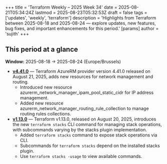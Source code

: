 +++
title = 'Terraform Weekly – 2025 Week 34'
date = 2025-08-21T05:34:24Z
lastmod = 2025-08-23T05:32:53Z
draft = false
tags = ['updates', 'weekly', 'terraform']
description = 'Highlights from Terraform between 2025-08-18 and 2025-08-24 — explore updates, new features, bug fixes, and important enhancements for this period.'
[params]
    author = 'sujith'
+++
## This period at a glance

**Window:** 2025-08-18 → 2025-08-24 (Europe/Brussels)

- **[v4.41.0](https://github.com/hashicorp/terraform-provider-azurerm/releases/tag/v4.41.0)** — Terraform AzureRM provider version 4.41.0 released on August 21, 2025, adds new resources for network management and routing.
  - Introduced new resource azurerm_network_manager_ipam_pool_static_cidr for IP address management.
  - Added new resource azurerm_network_manager_routing_rule_collection to manage routing rules collections.
- **[v1.13.0](https://github.com/hashicorp/terraform/releases/tag/v1.13.0)** — Terraform v1.13.0, released on August 20, 2025, introduces the new `terraform stacks` CLI command for managing stack operations, with subcommands varying by the stacks plugin implementation.
  - Added `terraform stacks` command to expose stack operations via CLI.
  - Subcommands for `terraform stacks` depend on the installed stacks plugin.
  - Use `terraform stacks -usage` to view available commands.


